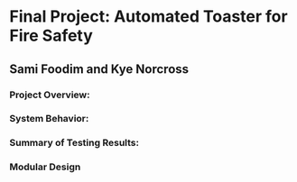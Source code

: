 # Final Project: Automated Toaster for Fire Safety
## Sami Foodim and Kye Norcross

### Project Overview:


### System Behavior:

### Summary of Testing Results:

### Modular Design

